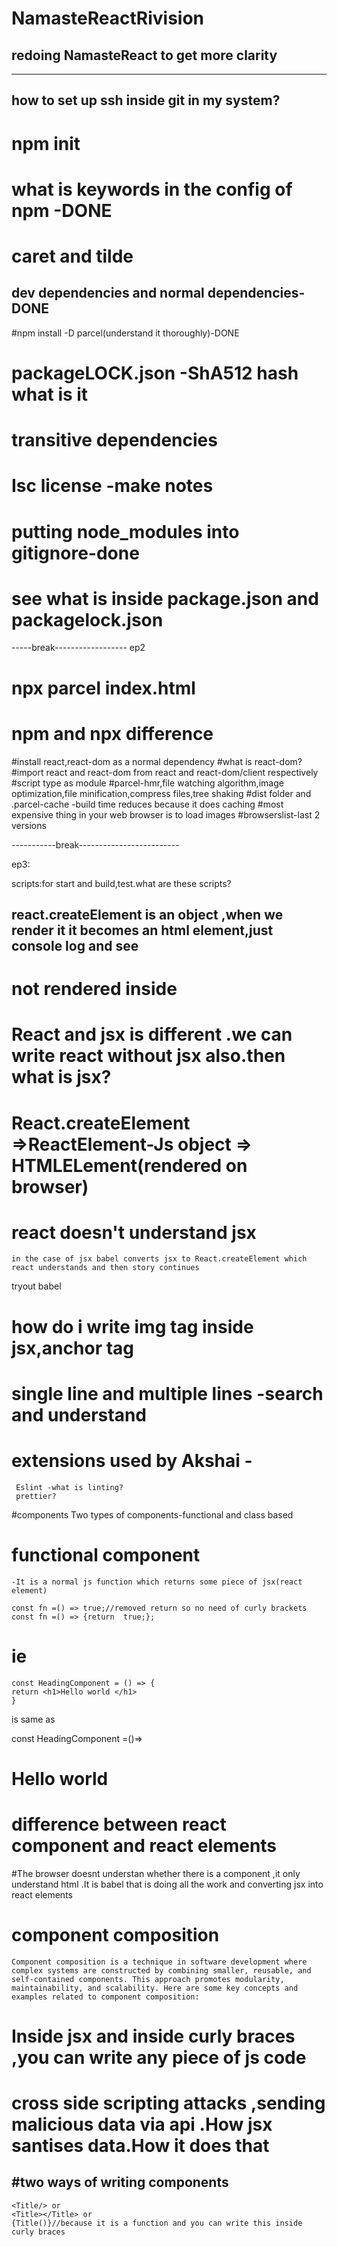 # NamasteReactRivision

## redoing NamasteReact to get more clarity

---

## how to set up ssh inside git in my system?

# npm init

# what is keywords in the config of npm -DONE

# caret and tilde

## dev dependencies and normal dependencies-DONE

#npm install -D parcel(understand it thoroughly)-DONE

# packageLOCK.json -ShA512 hash what is it

# transitive dependencies

# Isc license -make notes

# putting node_modules into gitignore-done

# see what is inside package.json and packagelock.json

-----break------------------
ep2

# npx parcel index.html

# npm and npx difference

#install react,react-dom as a normal dependency
#what is react-dom?
#import react and react-dom from react and react-dom/client respectively
#script type as module
#parcel-hmr,file watching algorithm,image optimization,file minification,compress files,tree shaking
#dist folder and .parcel-cache -build time reduces because it does caching
#most expensive thing in your web browser is to load images
#browserslist-last 2 versions

-----------break-------------------------

ep3:

scripts:for start and build,test.what are these scripts?

## react.createElement is an object ,when we render it it becomes an html element,just console log and see

# not rendered inside <div  id='root'>

# React and jsx is different .we can write react without jsx also.then what is jsx?

# React.createElement =>ReactElement-Js object => HTMLELement(rendered on browser)

# react doesn't understand jsx

    in the case of jsx babel converts jsx to React.createElement which react understands and then story continues

tryout babel

# how do i write img tag inside jsx,anchor tag

# single line and multiple lines -search and understand

# extensions used by Akshai -

     Eslint -what is linting?
     prettier?

#components
Two types of components-functional and class based

# functional component

    -It is a normal js function which returns some piece of jsx(react element)

    const fn =() => true;//removed return so no need of curly brackets
    const fn =() => {return  true;};

# ie

    const HeadingComponent = () => {
    return <h1>Hello world </h1>
    }

is same as

const HeadingComponent =()=> <h1>Hello world</h1>

# difference between react component and react elements

#The browser doesnt understan whether there is a component ,it only understand html .It is babel that is doing all the work and converting jsx into react elements

# component composition

    Component composition is a technique in software development where complex systems are constructed by combining smaller, reusable, and self-contained components. This approach promotes modularity, maintainability, and scalability. Here are some key concepts and examples related to component composition:

# Inside jsx and inside curly braces ,you can write any piece of js code

# cross side scripting attacks ,sending malicious data via api .How jsx santises data.How it does that

## #two ways of writing components

    <Title/> or
    <Title></Title> or
    {Title()}//because it is a function and you can write this inside curly braces

##
